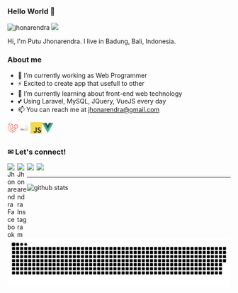 ### Hello World 👋

<img src="https://komarev.com/ghpvc/?username=jhonarendra" alt="jhonarendra" /> <img src="https://img.shields.io/github/followers/jhonarendra?label=follow&style=social" />

Hi, I'm Putu Jhonarendra. I live in Badung, Bali, Indonesia.

### About me
  - 🔭 I’m currently working as Web Programmer
  - ⚡ Excited to create app that usefull to other
  - 🌱 I’m currently learning about front-end web technology
  - 💕 Using Laravel, MySQL, JQuery, VueJS every day
  - 📫 You can reach me at <a href="mailto:jhonarendra@gmail.com">jhonarendra@gmail.com</a>


<img align="left" alt="Laravel" width="26px" src="https://raw.githubusercontent.com/github/explore/56a826d05cf762b2b50ecbe7d492a839b04f3fbf/topics/laravel/laravel.png" />
<img align="left" alt="MySQL" width="26px" src="https://raw.githubusercontent.com/github/explore/80688e429a7d4ef2fca1e82350fe8e3517d3494d/topics/mysql/mysql.png" />
<img align="left" alt="JavaScript" width="26px" src="https://raw.githubusercontent.com/github/explore/80688e429a7d4ef2fca1e82350fe8e3517d3494d/topics/javascript/javascript.png" />
<img align="left" alt="Vue" width="26px" src="https://raw.githubusercontent.com/github/explore/80688e429a7d4ef2fca1e82350fe8e3517d3494d/topics/vue/vue.png" />
<br />
<br />


### ✉ Let's connect!

<a href="https://facebook.com/putujhonarendra" target="blank"><img align="left" alt="Jhonarendra Facebook" width="22" src="https://edent.github.io/SuperTinyIcons/images/svg/facebook.svg" /></a>
<a href="https://instagram.com/jhonarendra" target="blank"><img align="left" alt="Jhonarendra Instagram" width="22" src="https://edent.github.io/SuperTinyIcons/images/svg/instagram.svg" /></a>
<a href="http://twitter.com/jonarendra" target="blank"><img align="left" src="https://edent.github.io/SuperTinyIcons/images/svg/twitter.svg" width="22" /></a>
<a href="https://id.linkedin.com/in/putu-jhonarendra-490b66139" target="blank"><img align="left" src="https://edent.github.io/SuperTinyIcons/images/svg/linkedin.svg" width="22" /></a>


<br />

---



![github stats](https://github-readme-stats.vercel.app/api?username=jhonarendra&count_private=true&show_icons=true&theme=tokyonight)

![github contribution](https://raw.githubusercontent.com/jhonarendra/jhonarendra/7e05bf76db2b02657000f12f8893097f6766b36c/github-contribution-grid-snake-dark.svg)
